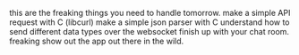 this are the freaking things you need to handle tomorrow.
make a simple API request with C (libcurl)
make a simple json parser with C
understand how to send different data types over the websocket
finish up with your chat room.
freaking show out the app out there in the wild.

